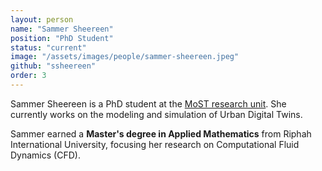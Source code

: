 ```yaml
---
layout: person
name: "Sammer Sheereen"
position: "PhD Student"
status: "current"
image: "/assets/images/people/sammer-sheereen.jpeg"
github: "ssheereen"
order: 3
---
```


Sammer Sheereen is a PhD student at the [MoST research unit](/).
She currently works on the modeling and simulation of Urban Digital Twins.

Sammer earned a **Master's degree in Applied Mathematics** from Riphah International University,
focusing her research on Computational Fluid Dynamics (CFD).

